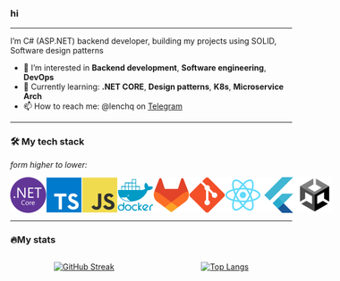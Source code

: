 ### hi

----

I’m C# (ASP.NET) backend developer, building my projects using SOLID, Software design patterns
- 👀 I’m interested in **Backend development**, **Software engineering**, **DevOps**
- 🌱 Currently learning: **.NET CORE**, **Design patterns**, **K8s**, **Microservice Arch**
- 📫 How to reach me: @lenchq on [Telegram](http://t.me/lenchq "@lenchq")

----

### 🛠 My tech stack
*form higher to lower:*
<div style="display:flex; flex-direction:row; justify-content:space-around; width:100%;">
<img title=".NET" src="https://raw.githubusercontent.com/devicons/devicon/master/icons/dotnetcore/dotnetcore-original.svg" width="64"/>
<img title="Typescipt" src="https://raw.githubusercontent.com/devicons/devicon/master/icons/typescript/typescript-original.svg" width="64" />
<img title="Javascript" src="https://raw.githubusercontent.com/devicons/devicon/master/icons/javascript/javascript-original.svg" width="64" />
<img title="Docker" src="https://raw.githubusercontent.com/devicons/devicon/master/icons/docker/docker-plain-wordmark.svg" width="64" />
<img title="DevOps" src="https://raw.githubusercontent.com/devicons/devicon/master/icons/gitlab/gitlab-original.svg" width="64" />
<img title="Git" src="https://raw.githubusercontent.com/devicons/devicon/master/icons/git/git-plain.svg" width="64" />
<img title="React" src="https://raw.githubusercontent.com/devicons/devicon/master/icons/react/react-original.svg" width="64" />
<img title="Flutter" src="https://raw.githubusercontent.com/devicons/devicon/master/icons/flutter/flutter-original.svg" width="64" />
<img title="Unity" src="https://raw.githubusercontent.com/devicons/devicon/master/icons/unity/unity-original.svg" width="64" />
</div>

-----

### 🔥My stats

<div style="display:flex; flex-direction:row; justify-content:space-around; width:100%;">

[![GitHub Streak](https://streak-stats.demolab.com?user=lenchq&theme=gruvbox&border_radius=5.2&locale=ru)](https://git.io/streak-stats)

<!--[![Lenchq Stats](https://github-readme-stats.vercel.app/api?username=lenchq&hide=issues&count_private=true&show_icons=true&theme=gruvbox)](https://github.com/anuraghazra/github-readme-stats)-->
  
[![Top Langs](https://github-readme-stats.vercel.app/api/top-langs/?username=lenchq&layout=compact&theme=gruvbox)](https://github.com/anuraghazra/github-readme-stats)
  
  </div>
